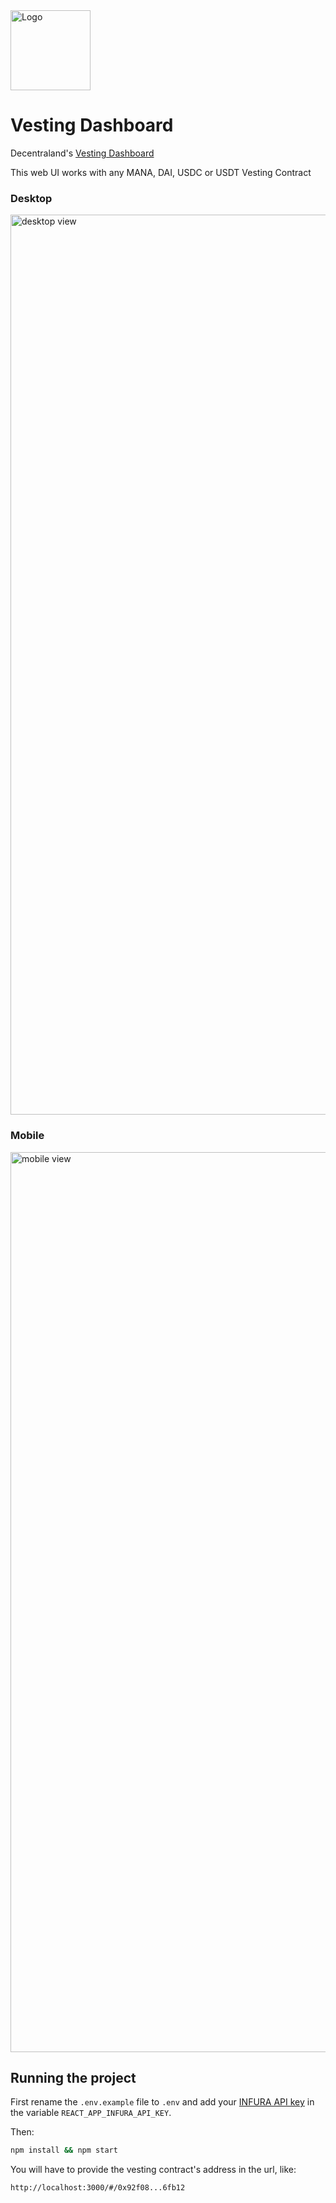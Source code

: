 <img src="https://decentraland.org/images/decentraland.png" alt="Logo" width="128"/>

# Vesting Dashboard

Decentraland's [Vesting Dashboard](https://vesting.decentraland.org)

This web UI works with any MANA, DAI, USDC or USDT Vesting Contract

### Desktop
<img width="1440" alt="desktop view" src="https://user-images.githubusercontent.com/45410089/157481195-0f07edc1-5e56-478d-bd03-53a0afb77765.png">

### Mobile
<img width="1440" alt="mobile view" src="https://user-images.githubusercontent.com/45410089/157279375-9ec9b920-30fe-42e1-b0e1-a64324ede161.png">

## Running the project

First rename the `.env.example` file to `.env` and add your [INFURA API key](https://infura.io/) in the variable `REACT_APP_INFURA_API_KEY`.

Then:

```bash
npm install && npm start
```

You will have to provide the vesting contract's address in the url, like:

```
http://localhost:3000/#/0x92f08...6fb12
```
